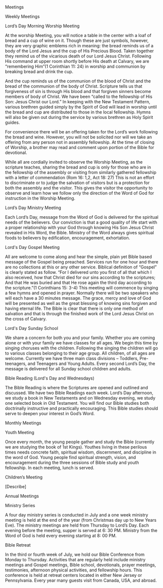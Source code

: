 Meetings

Weekly Meetings

Lord’s Day Morning Worship Meeting

At the worship Meeting, you will notice a table in the center with a loaf of bread and a cup of wine on it. Though these are just symbols, however, they are very graphic emblems rich in meaning: the bread reminds us of a body of the Lord Jesus and the cup of His Precious Blood. Taken together they remind us of the vicarious death of our Lord Jesus Christ. Following His command at upper room shortly before His death at Calvary, we are “remembering Him”(1 Corinthian 11: 24) in worship and communion by breaking bread and drink the cup.

And the cup reminds us of the communion of the blood of Christ and the bread of the communion of the body of Christ. Scripture tells us that forgiveness of sin is through His blood and that forgiven sinners become members of body of Christ. We have been “called to the fellowship of His Son: Jesus Christ our Lord.” In keeping with the New Testament Pattern, various brethren guided simply by the Spirit of God will lead in worship until the bread and cup are distributed to those in the local fellowship. Hymns will also be given out during the service by various brethren as Holy Spirit guides.

For convenience there will be an offering taken for the Lord’s work following the bread and wine. However, you will not be solicited nor will we take an offering from any person not in assembly fellowship. At the time of closing of Worship, a brother may read and comment upon portion of the Bible for devotional.

While all are cordially invited to observe the Worship Meeting, as the scripture teaches, sharing the bread and cup is only for those who are in the fellowship of the assembly or visiting from similarly gathered fellowship with a letter of commendation (Rom 16: 1,2, Act 18: 27) This is not an effort to discriminate or to judge the salvation of visitors but is a protection for both the assembly and the visitor. This gives the visitor the opportunity to observe and learn how we follow only the direction of the Word of God for instruction in the Worship Meeting.


Lord’s Day Ministry Meeting

Each Lord’s Day, message from the Word of God is delivered for the spiritual needs of the believers. Our conviction is that a good quality of life start with a proper relationship with your God through knowing His Son Jesus Christ revealed in His Word, the Bible. Ministry of the Word always gives spiritual foods to believers by edification, encouragement, exhortation.


Lord's Day Gospel Meeting

All are welcome to come along and hear the simple, plain yet Bible based message of the Gospel being preached. Services run for one hour and there are no collections at this or any other service. Biblical definition of “Gospel” is clearly stated as follow. “For I delivered unto you first of all that which I also received, how that Christ died for our sins according to the scriptures; And that He was buried and that He rose again the third day according to the scripture.”(1 Corinthians 15: 3-4) This meeting will commence by singing a few hymns and opened in prayer. Normally there will be two speakers who will each have a 30 minutes message. The grace, mercy and love of God will be presented as well as the great blessing of knowing sins forgiven and having eternal life. The Bible is clear that there is only one method of salvation and that is through the finished work of the Lord Jesus Christ on the cross of Calvary.


Lord's Day Sunday School

We share a concern for both you and your family. Whether you are coming alone or with your family we have classes for all ages. We begin this time by singing choruses with the children. Following the singing the children will go to various classes belonging to their age group. All children, of all ages are welcome. Currently we have three main class divisions – Toddlers, Pre-teenagers, and Teenagers and Young Adults. Every second Lord’s Day, the message is delivered for all Sunday school children and adults.


Bible Reading (Lord's Day and Wednesdays)

The Bible Reading is where the Scriptures are opened and outlined and discussed. We have two Bible Readings each week. Lord’s Day afternoon, we study a book in New Testaments and on Wednesday evening, we study one selected book in Old Testament. You will find our Bible studies both doctrinally instructive and practically encouraging. This Bible studies should serve to deepen your interest in God’s Word.


Monthly Meetings

Youth Meeting

Once every month, the young people gather and study the Bible (currently we are studying the book of 1st Kings). Youthes living in these perilous times needs concrete faith, spiritual wisdom, discernment, and discipline in the word of God. Young people find spiritual strength, vision, and encouragement during the three sessions of Bible study and youth fellowship. In each meeting, lunch is served.


Children’s Meeting

[Describe]


Annual Meetings

Ministry Series

A four day ministry series is conducted in July and a one week ministry meeting is held at the end of the year (from Christmas day up to New Years Eve). The ministry meetings are held from Thursday to Lord’s Day. Each evening before the meeting, supper is served at 6: 30 PM. Ministry from the Word of God is held every evening starting at 8: 00 PM.


Bible Retreat

In the third or fourth week of July, we hold our Bible Conference from Monday to Thursday. Activities that are regularly held include ministry meetings and Gospel meetings, Bible school, devotionals, prayer meetings, testimonies, afternoon physical activities, and fellowship hours. This conference is held at retreat centers located in either New Jersey or Pennsylvania. Every year many guests visit from Canada, USA, and abroad.
